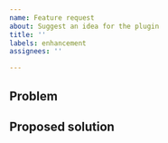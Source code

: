 ```yaml
---
name: Feature request
about: Suggest an idea for the plugin
title: ''
labels: enhancement
assignees: ''

---
```


<!-- Please make sure there isn't already a request for this feature, by searching for open issues with the enhancement tag -->

<!-- Please describe the problem you are facing, as a consequence of a lack of features rather than a bug -->
## Problem

<!-- Please enter the solution you think best for the problem -->
## Proposed solution

<!-- Please describe alternative solutions you have considered ->>
## Alternative solutions

<!-- Additional Info: Any other context / screenshots that could be relevant -->
